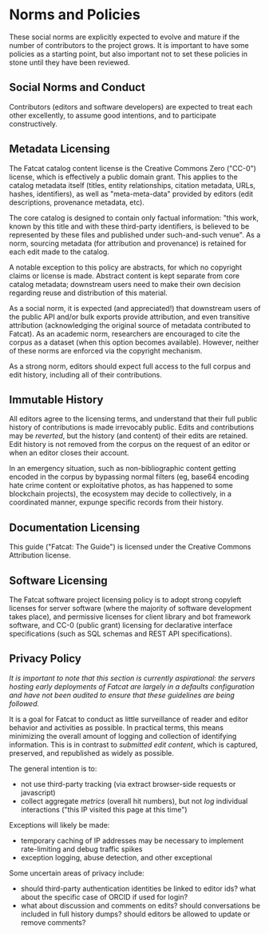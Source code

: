 # Norms and Policies

These social norms are explicitly expected to evolve and mature if the number
of contributors to the project grows. It is important to have some policies as
a starting point, but also important not to set these policies in stone until
they have been reviewed.

## Social Norms and Conduct

Contributors (editors and software developers) are expected to treat each other
excellently, to assume good intentions, and to participate constructively.

## Metadata Licensing

The Fatcat catalog content license is the Creative Commons Zero ("CC-0")
license, which is effectively a public domain grant. This applies to the
catalog metadata itself (titles, entity relationships, citation metadata, URLs,
hashes, identifiers), as well as "meta-meta-data" provided by editors (edit
descriptions, provenance metadata, etc).

The core catalog is designed to contain only factual information: "this work,
known by this title and with these third-party identifiers, is believed to be
represented by these files and published under such-and-such venue". As a norm,
sourcing metadata (for attribution and provenance) is retained for each edit
made to the catalog.

A notable exception to this policy are abstracts, for which no copyright claims
or license is made. Abstract content is kept separate from core catalog
metadata; downstream users need to make their own decision regarding reuse and
distribution of this material.

As a social norm, it is expected (and appreciated!) that downstream users of
the public API and/or bulk exports provide attribution, and even transitive
attribution (acknowledging the original source of metadata contributed to
Fatcat). As an academic norm, researchers are encouraged to cite the corpus as
a dataset (when this option becomes available). However, neither of these norms
are enforced via the copyright mechanism.

As a strong norm, editors should expect full access to the full corpus and edit
history, including all of their contributions.

## Immutable History

All editors agree to the licensing terms, and understand that their full public
history of contributions is made irrevocably public. Edits and contributions
may be *reverted*, but the history (and content) of their edits are retained.
Edit history is not removed from the corpus on the request of an editor or when
an editor closes their account.

In an emergency situation, such as non-bibliographic content getting encoded in
the corpus by bypassing normal filters (eg, base64 encoding hate crime content
or exploitative photos, as has happened to some blockchain projects), the
ecosystem may decide to collectively, in a coordinated manner, expunge specific
records from their history.

## Documentation Licensing

This guide ("Fatcat: The Guide") is licensed under the Creative Commons
Attribution license.

## Software Licensing

The Fatcat software project licensing policy is to adopt strong copyleft
licenses for server software (where the majority of software development takes
place), and permissive licenses for client library and bot framework software,
and CC-0 (public grant) licensing for declarative interface specifications
(such as SQL schemas and REST API specifications).

## Privacy Policy

*It is important to note that this section is currently aspirational: the
servers hosting early deployments of Fatcat are largely in a defaults
configuration and have not been audited to ensure that these guidelines are
being followed.*

It is a goal for Fatcat to conduct as little surveillance of reader and editor
behavior and activities as possible. In practical terms, this means minimizing
the overall amount of logging and collection of identifying information. This
is in contrast to *submitted edit content*, which is captured, preserved, and
republished as widely as possible.

The general intention is to:

- not use third-party tracking (via extract browser-side requests or
  javascript)
- collect aggregate *metrics* (overall hit numbers), but not *log* individual
  interactions ("this IP visited this page at this time")

Exceptions will likely be made:

- temporary caching of IP addresses may be necessary to implement rate-limiting
  and debug traffic spikes
- exception logging, abuse detection, and other exceptional 

Some uncertain areas of privacy include:

- should third-party authentication identities be linked to editor ids? what
  about the specific case of ORCID if used for login?
- what about discussion and comments on edits? should conversations be included
  in full history dumps? should editors be allowed to update or remove
  comments?


